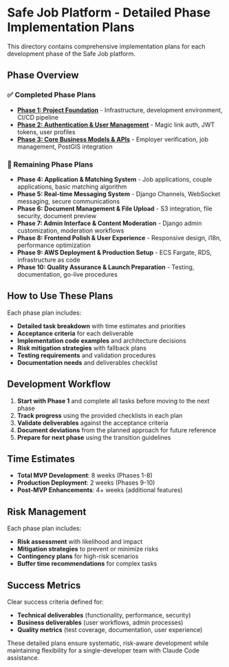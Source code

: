 # Safe Job Platform - Detailed Phase Implementation Plans

This directory contains comprehensive implementation plans for each development phase of the Safe Job platform.

## Phase Overview

### ✅ Completed Phase Plans

- **[Phase 1: Project Foundation](phase-1-foundation.md)** - Infrastructure, development environment, CI/CD pipeline
- **[Phase 2: Authentication & User Management](phase-2-authentication.md)** - Magic link auth, JWT tokens, user profiles
- **[Phase 3: Core Business Models & APIs](phase-3-business-models.md)** - Employer verification, job management, PostGIS integration

### 🚧 Remaining Phase Plans

- **Phase 4: Application & Matching System** - Job applications, couple applications, basic matching algorithm
- **Phase 5: Real-time Messaging System** - Django Channels, WebSocket messaging, secure communications
- **Phase 6: Document Management & File Upload** - S3 integration, file security, document preview
- **Phase 7: Admin Interface & Content Moderation** - Django admin customization, moderation workflows
- **Phase 8: Frontend Polish & User Experience** - Responsive design, i18n, performance optimization
- **Phase 9: AWS Deployment & Production Setup** - ECS Fargate, RDS, infrastructure as code
- **Phase 10: Quality Assurance & Launch Preparation** - Testing, documentation, go-live procedures

## How to Use These Plans

Each phase plan includes:

- **Detailed task breakdown** with time estimates and priorities
- **Acceptance criteria** for each deliverable
- **Implementation code examples** and architecture decisions
- **Risk mitigation strategies** with fallback plans
- **Testing requirements** and validation procedures
- **Documentation needs** and deliverables checklist

## Development Workflow

1. **Start with Phase 1** and complete all tasks before moving to the next phase
2. **Track progress** using the provided checklists in each plan
3. **Validate deliverables** against the acceptance criteria
4. **Document deviations** from the planned approach for future reference
5. **Prepare for next phase** using the transition guidelines

## Time Estimates

- **Total MVP Development**: 8 weeks (Phases 1-8)
- **Production Deployment**: 2 weeks (Phases 9-10)
- **Post-MVP Enhancements**: 4+ weeks (additional features)

## Risk Management

Each phase plan includes:
- **Risk assessment** with likelihood and impact
- **Mitigation strategies** to prevent or minimize risks
- **Contingency plans** for high-risk scenarios
- **Buffer time recommendations** for complex tasks

## Success Metrics

Clear success criteria defined for:
- **Technical deliverables** (functionality, performance, security)
- **Business deliverables** (user workflows, admin processes)
- **Quality metrics** (test coverage, documentation, user experience)

These detailed plans ensure systematic, risk-aware development while maintaining flexibility for a single-developer team with Claude Code assistance.